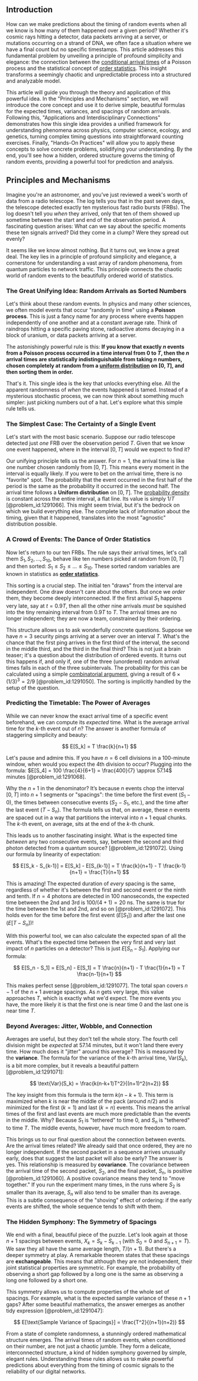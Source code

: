 ## Introduction
How can we make predictions about the timing of random events when all we know is how many of them happened over a given period? Whether it's cosmic rays hitting a detector, data packets arriving at a server, or mutations occurring on a strand of DNA, we often face a situation where we have a final count but no specific timestamps. This article addresses this fundamental problem by unveiling a principle of profound simplicity and elegance: the connection between the [conditional arrival times](@article_id:260626) of a Poisson process and the statistical concept of [order statistics](@article_id:266155). This insight transforms a seemingly chaotic and unpredictable process into a structured and analyzable model.

This article will guide you through the theory and application of this powerful idea. In the "Principles and Mechanisms" section, we will introduce the core concept and use it to derive simple, beautiful formulas for the expected times, variances, and spacings of random arrivals. Following this, "Applications and Interdisciplinary Connections" demonstrates how this single idea provides a unified framework for understanding phenomena across physics, computer science, ecology, and genetics, turning complex timing questions into straightforward counting exercises. Finally, "Hands-On Practices" will allow you to apply these concepts to solve concrete problems, solidifying your understanding. By the end, you'll see how a hidden, ordered structure governs the timing of random events, providing a powerful tool for prediction and analysis.

## Principles and Mechanisms

Imagine you're an astronomer, and you’ve just reviewed a week's worth of data from a radio telescope. The log tells you that in the past seven days, the telescope detected exactly ten mysterious fast radio bursts (FRBs). The log doesn't tell you *when* they arrived, only that ten of them showed up sometime between the start and end of the observation period. A fascinating question arises: What can we say about the specific moments these ten signals arrived? Did they come in a clump? Were they spread out evenly?

It seems like we know almost nothing. But it turns out, we know a great deal. The key lies in a principle of profound simplicity and elegance, a cornerstone for understanding a vast array of random phenomena, from quantum particles to network traffic. This principle connects the chaotic world of random events to the beautifully ordered world of statistics.

### The Great Unifying Idea: Random Arrivals as Sorted Numbers

Let's think about these random events. In physics and many other sciences, we often model events that occur "randomly in time" using a **Poisson process**. This is just a fancy name for any process where events happen independently of one another and at a constant average rate. Think of raindrops hitting a specific paving stone, radioactive atoms decaying in a block of uranium, or data packets arriving at a server.

The astonishingly powerful rule is this: **If you know that exactly $n$ events from a Poisson process occurred in a time interval from $0$ to $T$, then the $n$ arrival times are statistically indistinguishable from taking $n$ numbers, chosen completely at random from a [uniform distribution](@article_id:261240) on $[0, T]$, and then sorting them in order.**

That's it. This single idea is the key that unlocks everything else. All the apparent randomness of *when* the events happened is tamed. Instead of a mysterious stochastic process, we can now think about something much simpler: just picking numbers out of a hat. Let's explore what this simple rule tells us.

### The Simplest Case: The Certainty of a Single Event

Let's start with the most basic scenario. Suppose our radio telescope detected just *one* FRB over the observation period $T$. Given that we know one event happened, where in the interval $[0, T]$ would we expect to find it?

Our unifying principle tells us the answer. For $n=1$, the arrival time is like one number chosen randomly from $[0, T]$. This means every moment in the interval is equally likely. If you were to bet on the arrival time, there is no "favorite" spot. The probability that the event occurred in the first half of the period is the same as the probability it occurred in the second half. The arrival time follows a **Uniform distribution** on $[0, T]$. The [probability density](@article_id:143372) is constant across the entire interval, a flat line. Its value is simply $1/T$ [@problem_id:1291066]. This might seem trivial, but it's the bedrock on which we build everything else. The complete lack of information about the timing, given that it happened, translates into the most "agnostic" distribution possible.

### A Crowd of Events: The Dance of Order Statistics

Now let's return to our ten FRBs. The rule says their arrival times, let's call them $S_1, S_2, \ldots, S_{10}$, behave like ten numbers picked at random from $[0, T]$ and then sorted: $S_1 \le S_2 \le \ldots \le S_{10}$. These sorted random variables are known in statistics as **[order statistics](@article_id:266155)**.

This sorting is a crucial step. The initial ten "draws" from the interval are independent. One draw doesn't care about the others. But once we *order* them, they become deeply interconnected. If the first arrival $S_1$ happens very late, say at $t=0.9T$, then all the other nine arrivals *must* be squished into the tiny remaining interval from $0.9T$ to $T$. The arrival times are no longer independent; they are now a team, constrained by their ordering.

This structure allows us to ask wonderfully concrete questions. Suppose we have $n=3$ security pings arriving at a server over an interval $T$. What's the chance that the first ping arrives in the first third of the interval, the second in the middle third, and the third in the final third? This is not just a brain teaser; it's a question about the distribution of ordered events. It turns out this happens if, and only if, one of the three (unordered) random arrival times falls in each of the three subintervals. The probability for this can be calculated using a simple [combinatorial argument](@article_id:265822), giving a result of $6 \times (1/3)^3 = 2/9$ [@problem_id:1291050]. The sorting is implicitly handled by the setup of the question.

### Predicting the Timetable: The Power of Averages

While we can never know the exact arrival time of a specific event beforehand, we can compute its *expected* time. What is the average arrival time for the $k$-th event out of $n$? The answer is another formula of staggering simplicity and beauty:

$$ E[S_k] = T \frac{k}{n+1} $$

Let's pause and admire this. If you have $n=6$ cell divisions in a 100-minute window, when would you expect the 4th division to occur? Plugging into the formula: $E[S_4] = 100 \frac{4}{6+1} = \frac{400}{7} \approx 57.14$ minutes [@problem_id:1291068].

Why the $n+1$ in the denominator? It’s because $n$ events chop the interval $[0, T]$ into $n+1$ segments or "spacings": the time before the first event ($S_1-0$), the times between consecutive events ($S_2-S_1$, etc.), and the time after the last event ($T-S_n$). The formula tells us that, on average, these $n$ events are spaced out in a way that partitions the interval into $n+1$ equal chunks. The $k$-th event, on average, sits at the end of the $k$-th chunk.

This leads us to another fascinating insight. What is the expected time *between* any two consecutive events, say, between the second and third photon detected from a quantum source? [@problem_id:1291072]. Using our formula by linearity of expectation:

$$ E[S_k - S_{k-1}] = E[S_k] - E[S_{k-1}] = T \frac{k}{n+1} - T \frac{k-1}{n+1} = \frac{T}{n+1} $$

This is amazing! The expected duration of *every* spacing is the same, regardless of whether it's between the first and second event or the ninth and tenth. If $n=4$ photons are detected in 100 nanoseconds, the expected time between the 2nd and 3rd is $100/(4+1) = 20$ ns. The same is true for the time between the 1st and 2nd, and so on [@problem_id:1291072]. This holds even for the time before the first event ($E[S_1]$) and after the last one ($E[T-S_n]$)!

With this powerful tool, we can also calculate the expected span of all the events. What's the expected time between the very first and very last impact of $n$ particles on a detector? This is just $E[S_n - S_1]$. Applying our formula:

$$ E[S_n - S_1] = E[S_n] - E[S_1] = T \frac{n}{n+1} - T \frac{1}{n+1} = T \frac{n-1}{n+1} $$

This makes perfect sense [@problem_id:1291077]. The total span covers $n-1$ of the $n+1$ average spacings. As $n$ gets very large, this value approaches $T$, which is exactly what we'd expect. The more events you have, the more likely it is that the first one is near time 0 and the last one is near time $T$.

### Beyond Averages: Jitter, Wobble, and Connection

Averages are useful, but they don't tell the whole story. The fourth cell division might be *expected* at 57.14 minutes, but it won't land there every time. How much does it "jitter" around this average? This is measured by the **variance**. The formula for the variance of the $k$-th arrival time, $\text{Var}(S_k)$, is a bit more complex, but it reveals a beautiful pattern [@problem_id:1291071]:

$$ \text{Var}(S_k) = \frac{k(n-k+1)T^2}{(n+1)^2(n+2)} $$

The key insight from this formula is the term $k(n-k+1)$. This term is maximized when $k$ is near the middle of the pack (around $n/2$) and is minimized for the first ($k=1$) and last ($k=n$) events. This means the arrival times of the first and last events are much more predictable than the events in the middle. Why? Because $S_1$ is "tethered" to time 0, and $S_n$ is "tethered" to time $T$. The middle events, however, have much more freedom to roam.

This brings us to our final question about the connection between events. Are the arrival times related? We already said that once ordered, they are no longer independent. If the second packet in a sequence arrives unusually early, does that suggest the last packet will also be early? The answer is yes. This relationship is measured by **covariance**. The covariance between the arrival time of the second packet, $S_2$, and the final packet, $S_n$, is positive [@problem_id:1291060]. A positive covariance means they tend to "move together." If you run the experiment many times, in the runs where $S_2$ is smaller than its average, $S_n$ will also tend to be smaller than its average. This is a subtle consequence of the "shoving" effect of ordering: if the early events are shifted, the whole sequence tends to shift with them.

### The Hidden Symphony: The Symmetry of Spacings

We end with a final, beautiful piece of the puzzle. Let's look again at those $n+1$ spacings between events, $X_k = S_k - S_{k-1}$ (with $S_0=0$ and $S_{n+1}=T$). We saw they all have the same average length, $T/(n+1)$. But there's a deeper symmetry at play. A remarkable theorem states that these spacings are **exchangeable**. This means that although they are not independent, their joint statistical properties are symmetric. For example, the probability of observing a short gap followed by a long one is the same as observing a long one followed by a short one.

This symmetry allows us to compute properties of the whole set of spacings. For example, what is the expected sample variance of these $n+1$ gaps? After some beautiful mathematics, the answer emerges as another tidy expression [@problem_id:1291047]:

$$ E[\text{Sample Variance of Spacings}] = \frac{T^2}{(n+1)(n+2)} $$

From a state of complete randomness, a stunningly ordered mathematical structure emerges. The arrival times of random events, when conditioned on their number, are not just a chaotic jumble. They form a delicate, interconnected structure, a kind of hidden symphony governed by simple, elegant rules. Understanding these rules allows us to make powerful predictions about everything from the timing of cosmic signals to the reliability of our digital networks.
